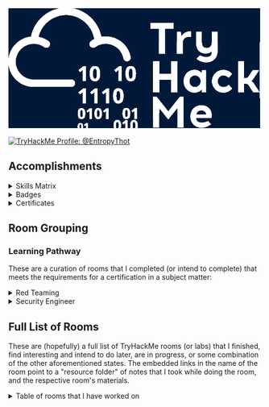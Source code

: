 
<img src="./images/banner.png" width="500px" />

<a href="https://tryhackme.com/p/EntropyThot"><img src="https://tryhackme-badges.s3.amazonaws.com/EntropyThot.png" alt="TryHackMe Profile: @EntropyThot"></a>

## Accomplishments

<details>
<summary>Skills Matrix</summary>

<img width="500px;" alt="skills matrix" src="./images/skills_matrix.png" />
</details>

<details>
<summary>Badges</summary>

<img src="./images/thm_badges.png" width="700px" />
</details>

<details>
<summary>Certificates</summary>

* [Jr Penetration Tester Learning Path](./images/certs/junior-pentest.pdf)

</details>

## Room Grouping

### Learning Pathway

These are a curation of rooms that I completed (or intend to complete) that meets the requirements for a certification in a subject matter:

<details>
<summary>Red Teaming</summary>

* __Red Team Fundamentals:__ Learn the core components of a red team engagement, from threat intelligence to OPSEC and C2s.
    * ~~[Red Team Fundamentals]()~~: Learn about the basics of a red engagement, the main components and stakeholders involved, and how red teaming differs from other cyber security engagements.
    * ~~[Red Team Engagements]()~~: Learn the steps and procedures of a red team engagement, including planning, frameworks, and documentation.
    * ~~[Red Team Threat Intel]()~~: Apply threat intelligence to red team engagements and adversary emulation.
    * ~~[Red Team OPSEC]()~~: Learn how to apply Operations Security (OPSEC) process for Red Teams.
    * ~~[Intro to C2]()~~: Learn the essentials of Command and Control to help you become a better Red Teamer and simplify your next Red Team assessment!
* __Initial Access:__ Explore the different techniques to gain initial access to a target system and network from a Red Teamer’s perspective.
    * ~~[Red Team Recon]()~~: Learn how to use DNS, advanced searching, Recon-ng, and Maltego to collect information about your target.
    * ~~[Weaponization]()~~: Understand and explore common red teaming weaponization techniques. You will learn to build custom payloads using common methods seen in the industry to get initial access.
    * ~~[Password Attacks]()~~: This room introduces the fundamental techniques to perform a successful password attack against various services and scenarios.
    * ~~[Phishing]()~~: Learn what phishing is and why it's important to a red team engagement. You will set up phishing infrastructure, write a convincing phishing email and try to trick your target into opening your email in a real-world simulation.
* __Post Compromise:__ Learn about the steps taken by an attacker right after gaining an initial foothold on a network.
    * ~~[The Lay of the Land]()~~: Learn about and get hands-on with common technologies and security products used in corporate environments; both host and network-based security solutions are covered.
    * ~~[Enumeration]()~~: This room is an introduction to enumeration when approaching an unknown corporate environment.
    * ~~[Windows Privilege Escalation]()~~: Learn the fundamentals of Windows privilege escalation techniques.
    * ~~[Windows Local Persistence]()~~: Learn the most common persistence techniques used on Windows machines.
    * ~~[Lateral Movement and Pivoting]()~~: Learn about common techniques used to move laterally across a Windows network.
    * ~~[Data Exfiltration]()~~: An introduction to Data Exfiltration and Tunneling techniques over various protocols.
* __Host Evasions:__ Understand the techniques behind host-based security and bypass the most common security products in Windows operating systems.
    * ~~[Windows Internals]()~~: Learn and understand the fundamentals of how Windows operates at its core.
    * ~~[Introduction to Windows API]()~~: Learn how to interact with the win32 API and understand its wide range of use cases.
    * ~~[Abusing Windows Internals]()~~: Leverage windows internals components to evade common detection solutions, using modern tool-agnostic approaches.
    * ~~[Introduction to Antivirus]()~~: Understand how antivirus software works and what detection techniques are used to bypass malicious file checks.
    * ~~[AV Evasion: Shellcode]()~~: Learn shellcode encoding, packing, binders, and crypters.
    * ~~[Obfuscation Principles]()~~: Leverage tool-agnostic software obfuscation practices to hide malicious functions and create unique code.
    * ~~[Signature Evasion]()~~: Learn how to break signatures and evade common AV, using modern tool-agnostic approaches.
    * ~~[Bypassing UAC]()~~: Learn common ways to bypass User Account Control (UAC) in Windows hosts.
    * ~~[Runtime Detection Evasion]()~~: Learn how to bypass common runtime detection measures, such as AMSI, using modern tool-agnostic approaches.
    * ~~[Evading Logging and Monitoring]()~~: Learn how to bypass common logging and system monitoring, such as ETW, using modern tool-agnostic approaches.
    * ~~[Living Off the Land]()~~: Learn the essential concept of "Living Off the Land" in Red Team engagements.
* __Network Security Evasion:__ Learn how to bypass and evade different security solutions used in the industry, such as firewalls and IDS/IPS.
    * ~~[Network Security Solutions]()~~: Learn about and experiment with various IDS/IPS evasion techniques, such as protocol and payload manipulation.
    * ~~[Firewalls]()~~: Learn about and experiment with various firewall evasion techniques, such as port hopping and port tunneling.
    * ~~[Sandbox Evasion]()~~: Learn about active defense mechanisms Blue Teamers can deploy to identify adversaries in their environment.
* __Compromising Active Directory:__ Learn and exploit Active Directory networks through core security issues stemming from misconfigurations.
    * ~~[Active Directory Basics]()~~: This room will introduce the basic concepts and functionality provided by Active Directory.
    * ~~[Breaching Active Directory]()~~: This network covers techniques and tools that can be used to acquire that first set of AD credentials that can then be used to enumerate AD.
    * ~~[Enumerating Active Directory]()~~: This room covers various Active Directory enumeration techniques, their use cases as well as drawbacks.
    * ~~[Lateral Movement and Pivoting]()~~: Learn about common techniques used to move laterally across a Windows network.
    * ~~[Exploiting Active Directory]()~~: Learn common AD exploitation techniques that can allow you to reach your goal in an AD environment.
    * ~~[Persisting Active Directory]()~~: Learn about common Active Directory persistence techniques that can be used post-compromise to ensure the blue team will not be able to kick you out during a red team exercise.
    * ~~[Credentials Harvesting]()~~: Apply current authentication models employed in modern environments to a red team approach.
</details>

<details>
<summary>Security Engineer</summary>

* __Introduction to Security Engineering:__ Acquire the foundations for security engineering. Learn about security principles, cryptography fundamentals, and identity management basics.
* __Threats and Risks:__ Understand how security engineers help their organisations to identify threats and risks to better manage them.
* __Network and System Security:__ Explore principles of network & system security, including secure protocols, hardening OS, cloud, and network devices using latest techniques.
* __Software Security:__ Understand how security integrates into the development process of an application, and learn how to mitigate common vulnerabilities in web applications.
* __Managing Incidents:__ Understand how security engineers help their organisations during an incident to reduce the impact of the incident.
</details>

## Full List of Rooms

These are (hopefully) a full list of TryHackMe rooms (or labs) that I finished, find interesting and intend to do later, are in progress, or some combination of the other aforementioned states. The embedded links in the name of the room point to a "resource folder" of notes that I took while doing the room, and the respective room's materials.

<details>
<summary>Table of rooms that I have worked on</summary>

| __Room__ | __Categories/Tags__ | __THM Description__ | __Level__ | __Time Credits (in minutes)__ | __Status__ |
|----------|---------------------|---------------------|-----------|-------------------------------|------------|
| 25 Days of Cyber Security | [todo] | [todo] | Easy | 0 | Completed |
| Abusing Windows Internals | [todo] | [todo] | Hard | 60 | Completed |
| Active Directory Basics | [todo] | [todo] | Easy | 30 | Completed |
| Active Directory Hardening | [todo] | [todo] | Medium | 120 | Completed |
| Active Reconnaissance | [todo] | [todo] | Easy | 60 | Completed |
| Advanced Static Analysis | [todo] | [todo] | Medium | 200 | Completed |
| Advent of Cyber '23 Side Quest | [todo] | [todo] | Info | 60 | In Progress |
| Advent of Cyber 1 [2019] | [todo] | [todo] | Easy | 0 | In Progress |
| Advent of Cyber 2 [2020] | [todo] | [todo] | Medium | 1440 | In Progress |
| Advent of Cyber 2022 | [todo] | [todo] | Easy | 1440 | In Progress |
| Advent of Cyber 2023 | [todo] | [todo] | Easy | 1440 | Completed |
| Advent of Cyber 3 (2021) | [todo] | [todo] | Easy | 1440 | Completed |
| Agent Sudo | [todo] | [todo] | Easy | 0 | Completed |
| Alfred | [todo] | [todo] | Easy | 45 | Completed |
| Analysing Volatile Memory | [todo] | [todo] | Easy | 90 | Completed |
| Android Hacking 101 | [todo] | [todo] | Medium | 0 | Completed |
| Android Malware Analysis | [todo] | [todo] | Easy | 60 | Completed |
| Anthem | [todo] | [todo] | Easy | 0 | Completed |
| Anti-Reverse Engineering | [todo] | [todo] | Medium | 60 | Completed |
| Atlas | [todo] | [todo] | Easy | 45 | Completed |
| Atomic Red Team | [todo] | [todo] | Medium | 120 | In Progress |
| AttackerKB | [todo] | [todo] | Easy | 0 | Completed |
| Attacking Kerberos | [todo] | [todo] | Easy | 0 | In Progress |
| [Attacktive Directory](./rooms/attacktivedirectory) | Red Teaming, Active Directory, boot2root | 99% of Corporate networks run off of AD. But can you exploit a vulnerable Domain Controller? | Medium | 0 | Completed |
| Auditing and Monitoring | [todo] | [todo] | Easy | 60 | Completed |
| Aurora EDR | [todo] | [todo] | Medium | 60 | Completed |
| Authenticate | [todo] | [todo] | [todo] | [todo] | [todo] |
| Authentication Bypass | [todo] | [todo] | Easy | 30 | Completed |
| Autopsy | [todo] | [todo] | Easy | 60 | Completed |
| AV Evasion: Shellcode | [todo] | [todo] | Medium | 120 | Completed |
| b3dr0ck | [todo] | [todo] | [todo] | [todo] | [todo] |
| Badbyte | [todo] | [todo] | Easy | 0 | Completed |
| Baron Samedit | [todo] | [todo] | Info | 0 | Completed |
| Bash Scripting | [todo] | [todo] | Easy | 45 | Completed |
| Basic Dynamic Analysis | [todo] | [todo] | Medium | 120 | Completed |
| Basic Malware RE | [todo] | [todo] | Medium | 0 | Completed |
| Basic Pentesting | [todo] | [todo] | Easy | 0 | Completed |
| Basic Static Analysis | [todo] | [todo] | Medium | 120 | Completed |
| Bebop | [todo] | [todo] | [todo] | [todo] | [todo] |
| Become a Hacker | [todo] | [todo] | Easy | 20 | Completed |
| Becoming a First Responder | [todo] | [todo] | Easy | 120 | Completed |
| Blaster | [todo] | [todo] | Easy | 30 | Completed |
| Blue | Windows, Eternal Blue, MS17-010, boot2root, Exploitation | Deploy & hack into a Windows machine, leveraging common misconfigurations issues. | Easy | 30 | Completed | 
| Bolt | [todo] | [todo] | [todo] | [todo] | [todo] |
| Bounty Hacker | [todo] | [todo] | Easy | 0 | Completed |
| Brim | [todo] | [todo] | [todo] | [todo] | [todo] |
| Bulletproof Penguin | [todo] | [todo] | Easy | 45 | Completed |
| Burp Suite | [todo] | [todo] | [todo] | [todo] | [todo] |
| Burp Suite: Extender | [todo] | [todo] | [todo] | [todo] | [todo] |
| Burp Suite: Extensions | [todo] | [todo] | [todo] | [todo] | [todo] |
| Burp Suite: Intruder (2) | [todo] | [todo] | [todo] | [todo] | [todo] |
| Burp Suite: Intruder | [todo] | [todo] | [todo] | [todo] | [todo] |
| Burp Suite: Other Modules (2) | [todo] | [todo] | [todo] | [todo] | [todo] |
| Burp Suite: Other Modules | [todo] | [todo] | [todo] | [todo] | [todo] |
| Burp Suite: Repeater | [todo] | [todo] | [todo] | [todo] | [todo] |
| Burp Suite: The Basics (2) | [todo] | [todo] | [todo] | [todo] | [todo] |
| Burp Suite: The Basics | [todo] | [todo] | [todo] | [todo] | [todo] |
| Bypass Disable Functions | [todo] | [todo] | Info | 60 | Completed |
| Bypassing UAC | [todo] | [todo] | Medium | 45 | Completed |
| Careers in Cyber | [todo] | [todo] | Info | 60 | Completed |
| CC: Ghidra | [todo] | [todo] | Easy | 0 | Completed |
| CC: Pen Testing | [todo] | [todo] | [todo] | [todo] | [todo] |
| CI/CD and Build Security | [todo] | [todo] | Medium | 120 | In Progress |
| Cloud-based IaC | [todo] | [todo] | Easy | 180 | Completed |
| Command Injection | [todo] | [todo] | Easy | 20 | Completed |
| Common Attacks | [todo] | [todo] | Info | 40 | Completed |
| Common Linux Privesc | [todo] | [todo] | Easy | 0 | Completed |
| Container Hardening | [todo] | [todo] | Easy | 40 | Completed |
| Container Vulnerabilities | [todo] | [todo] | Easy | 60 | Completed |
| Content Discovery | [todo] | [todo] | Easy | 30 | Completed |
| Content Security Policy | [todo] | [todo] | [todo] | [todo] | [todo] |
| Cross-site Scripting | [todo] | [todo] | [todo] | [todo] | [todo] |
| Crylo | [todo] | [todo] | [todo] | [todo] | [todo] |
| Cryptography for Dummies | [todo] | [todo] | Easy | 30 | Completed |
| CTF collection Vol. 1 | [todo] | [todo] | [todo] | [todo] | [todo] |
| [Custom Alert Rules in Wazuh](./rooms/customalertrulesinwazuh) | DFIR, EDR, Logging | Learn how to create rules in Wazuh for your environment. | Easy | 60 | Completed |
| CVE-2021-41773/24013 | [todo] | [todo] | Info | 15 | Completed |
| CVE-2022-26923 | [todo] | [todo] | Easy | 60 | In Progress |
| CVE-2023-38408 | [todo] | [todo] | Medium | 60 | In Progress |
| Cyber Kill Chain | [todo] | [todo] | Easy | 45 | Complete |
| Cyber Scotland 2021 | [todo] | [todo] | Easy | 0 | Completed |
| Daily Bugle | [todo] | [todo] | Hard | 0 | Completed |
| DAST | [todo] | [todo] | Medium | 120 | Completed |
| Data Exfiltration | [todo] | [todo] | Hard | 60 | Completed |
| Dependency Management | [todo] | [todo] | [todo] | [todo] | [todo] |
| DFIR: An Introduction | [todo] | [todo] | Easy | 90 | Completed |
| Diamond Model | [todo] | [todo] | Easy | 35 | Completed |
| [Digital Forensics Case B4DM755](./rooms/caseb4dm755) | Case Study, DFIR | Acquire the critical skills of evidence preservation, disk imaging, and artefact analysis for use in court. | Easy | 120 | Completed | 
| Dirty Pipe: CVE-2022-0847 | [todo] | [todo] | Info | 42 | Completed |
| Dissecting PE Headers | [todo] | [todo] | Medium | 120 | Completed |
| [Dumping Router Firmware](./rooms/rfirmware) | Case Study, Software Forensics, Reverse Engineering | Have you ever been curious about how your router works? What OS it runs? What makes it tick? | Medium | 0 | Completed |
| DLL HIJACKING | [todo] | [todo] | [todo] | [todo] | [todo] |
| DNS in detail | [todo] | [todo] | [todo] | [todo] | [todo] |
| DNS Manipulation | [todo] | [todo] | [todo] | [todo] | [todo] |
| DOM-Based Attacks | [todo] | [todo] | Easy | 60 | In Progress |
| Dunkle Materie | [todo] | [todo] | [todo] | [todo] | [todo] |
| DVWA | [todo] | [todo] | [todo] | [todo] | [todo] |
| Dynamic Analysis: Debugging | [todo] | [todo] | [todo] | [todo] | [todo] |
| Empire | [todo] | [todo] | [todo] | [todo] | [todo] |
| Encryption – Crypto 101 | [todo] | [todo] | [todo] | [todo] | [todo] |
| Enumeration | [todo] | [todo] | [todo] | [todo] | [todo] |
| [Eradication & Remediation](./rooms/eradicationandremediation) | DFIR, Methodology | A look into the fourth phase of the Incident Response framework: Eradication, Remediation, and Recovery. | Easy | 60 | Completed | 
| Evading Logging and Monitoring | [todo] | [todo] | Medium | 60 | In Progress |
| Eviction | [todo] | [todo] | Easy | 45 | Completed |
| Exploit Vulnerabilities | [todo] | [todo] | Easy | 20 | Completed |
| Extending Your Network | [todo] | [todo] | Info | 20 | Completed |
| ffuf | [todo] | [todo] | Easy | 0 | Completed |
| File Inclusion | [todo] | [todo] | Medium | 60 | Completed |
| Fire Inclusion, Path Traversal | [todo] | [todo] | Medium | 60 | Completed |
| Firewalls | [todo] | [todo] | Medium | 180 | Completed |
| Follina MSDT | [todo] | [todo] | [todo] | [todo] | [todo] |
| Game Zone | [todo] | [todo] | Easy | 0 | Completed |
| Geolocating Images | [todo] | [todo] | Easy | 0 | Completed |
| Getting Started | [todo] | [todo] | [todo] | [todo] | [todo] |
| Google Dorking | [todo] | [todo] | Easy | 0 | Completed |
| Governance & Regulation | [todo] | [todo] | Easy | 120 | Completed |
| Hacking with PowerShell | [todo] | [todo] | Easy | 30 | Completed |
| [HackPark](./rooms/hackpark) | boot2root, Exploitation, Case Study | Bruteforce a websites login with Hydra, identify and use a public exploit then escalate your privileges on this Windows machine! | Medium | 0 | Completed |
| Hardening Basics Part 1 | [todo] | [todo] | Easy | 0 | Completed |
| Hardening Basics Part 2 | [todo] | [todo] | Easy | 0 | Completed |
| Hashing – Crypto 101 | [todo] | [todo] | Medium | 30 | Completed |
| HeartBleed | CTF, Metasploit, Exploitation, Crypto | SSL issues are still lurking in the wild! Can you exploit this web servers OpenSSL? | Easy | 60 | Completed |
| History of Malware | [todo] | [todo] | [todo] | [todo] | [todo] |
| How to use TryHackMe | [todo] | [todo] | [todo] | [todo] | [todo] |
| How websites work | [todo] | [todo] | [todo] | [todo] | [todo] |
| HTTP Request Smuggling | [todo] | [todo] | [todo] | [todo] | [todo] |
| Hunt Me I: Payment Collectors | [todo] | [todo] | [todo] | [todo] | [todo] |
| Hydra | [todo] | [todo] | [todo] | [todo] | [todo] |
| Ice | [todo] | [todo] | [todo] | [todo] | [todo] |
| IDE | [todo] | [todo] | [todo] | [todo] | [todo] |
| [Identification & Scoping](./rooms/identificationandscoping) | Help Desk, Blue Teaming, DFIR | A look into the second phase of the Incident Response Framework, Identification & Scoping. | Medium | 60 | Completed | 
| Identity and Access Management | [todo] | [todo] | Easy | 120 | Completed |
| IDOR | [todo] | [todo] | Easy | 30 | Completed |
| Incident handling with Splunk | [todo] | [todo] | Medium | 300 | In Progress |
| Injection | [todo] | [todo] | [todo] | [todo] | [todo] |
| Insecure Deserialisation | [todo] | [todo] | Medium | 120 | In Progress |
| Intro PoC Scripting | [todo] | [todo] | [todo] | [todo] | [todo] |
| Intro to C2 | [todo] | [todo] | Medium | 60 | Completed |
| Intro to Cloud Security | [todo] | [todo] | Easy | 180 | Completed |
| Intro to Containerisation | [todo] | [todo] | Info | 30 | Completed |
| Intro to Cyber Threat Intel | [todo] | [todo] | Easy | 45 | Completed |
| Intro to Defensive Security | [todo] | [todo] | Easy | 90 | Completed |
| Intro to Detection Engineering | [todo] | [todo] | Easy | 60 | Completed |
| Intro to Digital Forensics | [todo] | [todo] | Easy | 90 | Completed |
| Intro to Docker | [todo] | [todo] | Easy | 35 | Completed |
| Intro to Endpoint Security | [todo] | [todo] | Easy | 60 | Completed |
| Intro to IaC | [todo] | [todo] | Easy | 90 | Completed |
| Intro to IoT Pentesting | [todo] | [todo] | Easy | 0 | Completed |
| Intro to IR and IM | [todo] | [todo] | Info | 120 | Completed |
| Intro to ISAC | [todo] | [todo] | [todo] | [todo] | [todo] |
| Intro to Kubernetes | [todo] | [todo] | Easy | 60 | Completed |
| Intro to LAN | [todo] | [todo] | Info | 15 | Completed |
| Intro to Log Analysis | [todo] | [todo] | Easy | 60 | Completed |
| Intro to Logs | [todo] | [todo] | Easy | 30 | Completed |
| Intro to Malware Analysis | [todo] | [todo] | Medium | 90 | Completed |
| Intro to Offensive Security | [todo] | [todo] | Info | 15 | Completed |
| Intro to Pipeline Automation | [todo] | [todo] | Info | 60 | Completed |
| Intro To Pwntools | [todo] | [todo] | [todo] | [todo] | [todo] |
| Intro to SSRF | [todo] | [todo] | Easy | 30 | Completed |
| Intro to Threat Emulation | [todo] | [todo] | Medium | 60 | Completed |
| Intro to Windows | [todo] | [todo] | [todo] | [todo] | [todo] |
| Intro to x86-64 | [todo] | [todo] | [todo] | [todo] | [todo] |
| Introduction to Antivirus | [todo] | [todo] | Easy | 90 | Completed |
| Introduction to Cryptography | [todo] | [todo] | Medium | 240 | Completed |
| Introduction to DevSecOps | [todo] | [todo] | Medium | 120 | Completed |
| Introduction to Django | [todo] | [todo] | Easy | 0 | Completed |
| Introduction to Flask | [todo] | [todo] | Easy | 15 | Completed |
| Introduction to OWASP ZAP | [todo] | [todo] | Easy | 0 | Completed |
| Introduction to SIEM | [todo] | [todo] | Easy | 120 | Completed |
| Introduction to Windows API | [todo] | [todo] | Easy | 60 | Completed |
| Introductory Networking | [todo] | [todo] | Easy | 20 | Completed |
| Introductory Researching | [todo] | [todo] | Easy | 0 | Completed |
| [Intrusion Detection](./rooms/idsevasion) | [todo] | [todo] | Medium | 60 | Completed |
| Investigating Windows | DFIR, Case Study, Windows, RDP | A windows machine has been hacked, its your job to go investigate this windows machine and find clues to what the hacker might have done. | Easy | 0 | Completed |
| Investigating Windows 2.0 | [todo] | [todo] | [todo] | [todo] | [todo] |
| Investigating with ELK 101 | [todo] | [todo] | Medium | 180 | In Progress |
| [iOS Forensics](./rooms/iosforensics) | Methodology, Toolkits, DFIR | Learn about the data acquisition techniques and tools used in iOS device digital forensics! | Easy | 0 | Completed |
| IR Difficulties and Challenges | [todo] | [todo] | Easy | 60 | Completed |
| IR Philosophy and Ethics | [todo] | [todo] | Easy | 40 | Completed |
| IR Timeline Analysis | [todo] | [todo] | Medium | 60 | In Progress |
| ISO27001 | [todo] | [todo] | Easy | 0 | Completed |
| [JavaScript Basics](./rooms/javascriptbasics) | Programming | Learn JavaScript, the high-level, multi-paradigm language of the web. | Easy | 0 | Completed |
| John The Ripper | [todo] | [todo] | Easy | 60 | Completed |
| Junior Security Analyst Intro | [todo] | [todo] | Easy | 15 | Completed |
| Jupyter 101 | [todo] | [todo] | Easy | 0 | Completed |
| [JVM Reverse Engineering](./rooms/jvmreverseengineering) | Java, Reverse Engineering, Case Study | Learn JavaScript, the high-level, multi-paradigm language of the web. | Medium | 0 | In Progress |
| KaffeeSec – SoMeSINT | [todo] | [todo] | Medium | 0 | Completed |
| Kali Machine | Basics | Access your own Kali Machine | Easy | 30 | Completed |
| KAPE | [todo] | [todo] | Medium | 90 | In Progress |
| Kenobi | [todo] | [todo] | Easy | 0 | Completed |
| LazyAdmin | [todo] | [todo] | Easy | 0 | Completed |
| Learn & win prizes - Fall 2022 | [todo] | [todo] | Info | 5 | Completed |
| Learn and win prizes #2 | [todo] | [todo] | Info | 5 | Completed |
| Learn and win prizes | [todo] | [todo] | Info | 0 | Completed |
| Learn Rust | [todo] | [todo] | Easy | 0 | Completed |
| Learning Cyber Security | [todo] | [todo] | Easy | 0 | Completed |
| Legal Considerations in DFIR | [todo] | Medium | 60 | In Progress |
| Lessons Learned | [todo] | [todo] | Easy | 60 | Completed |
| LFI | [todo] | [todo] | Easy | 0 | Completed |
| LFI Basics | [todo] | [todo] | Easy | 0 | Completed |
| Linux Agency | [todo] | [todo] | Medium | 0 | In Progress |
| Linux Backdoors | [todo] | [todo] | Easy | 0 | Completed |
| [Linux File System Analysis](./rooms/linuxfilesystemanalysis) | Methodology, Toolkits, DFIR | Perform real-time file system analysis on a Linux system to identify an attacker's artefacts. | Easy | 60 | Completed | 
| Linux Forensics | [todo] | [todo] | Medium | 120 | Completed |
| Linux Function Hooking | [todo] | [todo] | Medium | 0 | Completed |
| Linux Fundamentals Part 1 | [todo] | [todo] | Info | 10 | Completed |
| Linux Fundamentals Part 2 | [todo] | [todo] | Info | 20 | Completed |
| Linux Fundamentals Part 3 | [todo] | [todo] | Info | 18 | Completed |
| Linux PrivEsc | [todo] | [todo] | Medium | 0 | Completed |
| Linux PrivEsc Arena | [todo] | [todo] | Medium | 0 | Completed |
| Linux Privilege Escalation | [todo] | [todo] | Medium | 50 | Completed |
| [Linux Process Analysis](./rooms/linuxprocessanalysis) | [todo] | [todo] | Medium | 60 | Completed |
| Linux Server Forensics | [todo] | [todo] | Medium | 0 | Completed |
| Linux Strength Training | [todo] | [todo] | Easy | 0 | Completed |
| Linux System Hardening | [todo] | [todo] | Medium | 120 | Completed |
| Linux: Local Enumeration | [todo] | [todo] | Easy | 0 | Completed |
| Living Off the Land | [todo] | [todo] | Medium | 60 | Completed |
| LocalPotato | [todo] | [todo] | Medium | 30 | In Progress |
| Log Operations | [todo] | [todo] | Easy | 60 | Completed |
| Log Universe | [todo] | [todo] | Easy | 60 | In Progress |
| Logging for Accountability | [todo] | [todo] | Easy | 60 | Completed |
| MAL: Malware Introductory | [todo] | [todo] | Easy | 0 | Completed |
| MAL: REMnux – The Redux | [todo] | [todo] | Easy | 0 | Completed |
| MAL: Researching | [todo] | [todo] | Easy | 0 | Completed |
| MAL: Strings | [todo] | [todo] | Easy | 0 | Completed |
| MalDoc: Static Analysis | [todo] | [todo] | Medium | 60 | Completed |
| Metasploit | [todo] | [todo] | [todo] | [todo] | [todo] |
| Metasploit: Exploitation | [todo] | [todo] | Easy | 20 | Completed |
| Metasploit: Introduction | [todo] | [todo] | Easy | 30 | Completed |
| Metasploit: Meterpreter | [todo] | [todo] | Easy | 20 | Completed |
| Microsoft Windows Hardening | [todo] | [todo] | Easy | 120 | Completed |
| MISP | [todo] | [todo] | Medium | 60 | Completed |
| MITRE | [todo] | [todo] | [todo] | [todo] | [todo] |
| Mobile Malware Analysis | [todo] | [todo] | Easy | 60 | Completed |
| Mother's Secret | [todo] | [todo] | [todo] | [todo] | [todo] |
| Nessus | [todo] | [todo] | Easy | 0 | Completed |
| Net Sec Challenge | [todo] | [todo] | Medium | 60 | Completed |
| Network Device Hardening | [todo] | [todo] | Medium | 180 | Completed |
| Network Security | [todo] | [todo] | [todo] | [todo] | [todo] |
| Network Security Protocols | [todo] | [todo] | Medium | 180 | Completed |
| Network Security Solutions | [todo] | [todo] | Medium | 120 | Completed |
| Network Services | [todo] | [todo] | Easy | 60 | Completed |
| Network Services 2 | [todo] | [todo] | Easy | 60 | Completed |
| Networking | [todo] | [todo] | Easy | 0 | Completed |
| NetworkMiner | [todo] | [todo] | Easy | 60 | Completed |
| NIS – Linux Part I | [todo] | [todo] | Easy | 25 | Completed |
| Nmap | [todo] | [todo] | Easy | 50 | Completed |
| Nmap Advanced Port Scans | [todo] | [todo] | Medium | 75 | Completed |
| Nmap Basic Port Scans | [todo] | [todo] | Easy | 120 | Completed |
| Nmap Live Host Discovery | [todo] | [todo] | Medium | 120 | Completed |
| Nmap Post Port Scans | [todo] | [todo] | Medium | 60 | Completed |
| NoSQL injection Basics | [todo] | [todo] | Easy | 30 | Completed |
| Obfuscation Principles | [todo] | [todo] | Medium | 60 | Completed |
| OhShint | [todo] | [todo] | Easy | 60 | Completed |
| On-Premises IaC | [todo] | [todo] | Medium | 60 | In Progress |
| OpenCTI | [todo] | [todo] | Medium | 120 | Completed |
| OpenVAS | [todo] | [todo] | Easy | 0 | Completed |
| OpenVPN | [todo] | [todo] | Easy | 0 | Completed |
| Operating System Security | [todo] | [todo] | Easy | 60 | Completed |
| OSI Model | [todo] | [todo] | Info | 30 | Completed |
| Osquery: The Basics | [todo] | [todo] | Easy | 120 | Completed |
| OverlayFS – CVE-2021-3493 | [todo] | [todo] | Info | 0 | Completed |
| Overpass | [todo] | [todo] | Easy | 0 | In Progress |
| OWASP API Security Top 10 - 1 | [todo] | [todo] | Medium | 180 | Completed |
| OWASP API Security Top 10 - 2 | [todo] | [todo] | Medium | 180 | Completed |
| OWASP Broken Access Control | [todo] | [todo] | Easy | 30 | Completed |
| OWASP Juice Shop | [todo] | [todo] | Easy | 120 | Completed |
| OWASP Top 10 - 2021 | [todo] | [todo] | Easy | 120 | Completed |
| OWASP Top 10 | [todo] | [todo] | Easy | 120 | Completed |
| Packet & Frames | [todo] | [todo] | Info | 30 | Completed |
| ParrotPost: Phishing Analysis | [todo] | [todo] | Easy | 30 | Completed |
| Passive Reconnaissance | [todo] | [todo] | Easy | 60 | Completed |
| Pentesting Fundamentals | [todo] | [todo] | Info | 30 | Completed |
| Phishing | [todo] | [todo] | Medium | 60 | Completed |
| Phishing Analysis Fundamentals | [todo] | [todo] | Easy | 30 | Completed |
| Phishing Analysis Tools | [todo] | [todo] | Easy | 30 | Completed |
| Phishing Emails in Action | [todo] | [todo] | Easy | 30 | Completed |
| [Phishing: HiddenEye](./rooms/phishinghiddeneye) | Toolkit, Red Teaming | This tool helps you create a phishing page for sites such as Gmail, Snapchat, et cetera. Discussion of the difference between legit and fake site. | Easy | 0 | Completed |
| Phishing Prevention | [todo] | [todo] | Easy | 30 | Completed |
| Physical Security Intro | [todo] | [todo] | Easy | 0 | Completed |
| Pickle Rick | CTF, Case Study, boot2root, dirbuster, Linux | A Rick and Morty CTF. Help turn Rick back into a human! | Easy | 0 | In Progress |
| Polkit: CVE-2021-3560 | [todo] | [todo] | Info | 0 | Completed |
| PowerShell for Pentesters | [todo] | [todo] | Medium | 20 | Completed |
| Preparation | [todo] | [todo] | Easy | 60 | Completed |
| Principles of Security | [todo] | [todo] | Info | 30 | Completed |
| Printer Hacking 101 | [todo] | [todo] | Easy | 0 | In Progress |
| PrintNightmare | [todo] | [todo] | Medium | 30 | Completed |
| Protocols and Servers | [todo] | [todo] | Easy | 100 | Completed |
| Protocols and Servers 2 | [todo] | [todo] | Medium | 100 | Completed |
| Putting it all together | [todo] | [todo] | Easy | 15 | Completed |
| Pwnkit: CVE-2021-4034 | [todo] | [todo] | Info | 15 | Completed |
| Pyramid of Pain | [todo] | [todo] | Easy | 30 | Completed |
| Python Basics | [todo] | [todo] | Info | 80 | Completed |
| Python for Pentesters | [todo] | [todo] | Easy | 30 | Completed |
| Red Team Engagements | [todo] | [todo] | Easy | 90 | Completed |
| Red Team Fundamentals | [todo] | [todo] | Easy | 20 | Completed |
| Red Team OPSEC | [todo] | [todo] | Medium | 90 | Completed |
| Red Team Recon | [todo] | [todo] | Easy | 120 | Completed |
| Red Team Threat Intel | [todo] | [todo] | Medium | 60 | Completed |
| Redline | [todo] | [todo] | Medium | 30 | Completed |
| Registry Persistence Detection | [todo] | [todo] | Easy | 60 | Completed |
| Regular expressions | [todo] | [todo] | Medium | 0 | Completed |
| Remux The Tmux | [todo] | [todo] | Info | 30 | Completed |
| REvil Corp | [todo] | [todo] | Medium | 45 | In Progress |
| Risk Management | [todo] | [todo] | Easy | 90 | Completed |
| Rootme | [todo] | [todo] | Easy | 0 | Completed |
| Runtime Detection Evasion | [todo] | [todo] | Hard | 60 | Completed |
| RustScan | [todo] | [todo] | Easy | 0 | Completed |
| Sakura Room | [todo] | [todo] | Easy | 0 | Completed |
| Sandbox Evasion | [todo] | [todo] | Hard | 180 | In Progress |
| SAST | [todo] | [todo] | Medium | 30 | Completed |
| SDLC | [todo] | [todo] | Easy | 120 | Completed |
| Secure Network Architecture | [todo] | [todo] | Medium | 60 | Completed |
| Security Awareness | [todo] | [todo] | Info | 30 | Completed |
| Security Engineer Intro | [todo] | [todo] | Info | 60 | Completed |
| Security Operations | [todo] | [todo] | Easy | 60 | Completed |
| Security Principles | [todo] | [todo] | Easy | 90 | Completed |
| [Servidae: Log Analysis in ELK](./rooms/servidae) | Log Analysis, DFIR, Blue Teaming, Toolkit | Analyze the logs of an affected workstation to determine the attacker's indicators of compromise. | Easy | 60 | Completed | 
| Shodan.io | [todo] | [todo] | Easy | 0 | Completed |
| Sigma | [todo] | [todo] | Medium | 60 | In Progress |
| Signature Evasion | [todo] | [todo] | Medium | 60 | In Progress |
| Simple CTF | [todo] | [todo] | Easy | 0 | Completed |
| Skynet | [todo] | [todo] | Easy | 0 | Completed |
| Snort | [todo] | [todo] | Medium | 120 | Completed |
| [Snort Challenge - The Basics](./rooms/snortchallenges1) | Blue Teaming, Detection Engineering, Network Analysis, Case Study | Put your snort skills into practice and write snort rules to analyse live capture network traffic. | Medium | 90 | In Progress |
| SOAR | [todo] | [todo] | Medium | 60 | Completed |
| Solar, exploiting log4j | [todo] | [todo] | Medium | 60 | In Progress |
| Splunk 101 | [todo] | [todo] | Easy | 30 | Completed |
| Splunk 2 | [todo] | [todo] | Medium | 45 | In Progress |
| Splunk: Basics | [todo] | [todo] | Easy | 30 | Completed |
| Spring4Shell: CVE-2022-22965 | [todo] | [todo] | Info | 20 | Completed |
| SQL Injection | [todo] | [todo] | Medium | 30 | Completed |
| SQL Injection Lab | [todo] | [todo] | Easy | 0 | In Progress |
| SQLMAP | [todo] | [todo] | Easy | 30 | Completed |
| SSDLC | [todo] | [todo] | Medium | 120 | Completed |
| SSRF | [todo] | [todo] | Medium | 60 | Completed |
| Starting Out in Cyber Sec | [todo] | [todo] | Easy | 0 | Completed |
| Steel Mountain | [todo] | [todo] | Easy | 0 | Completed |
| Subdomain Enumeration | [todo] | [todo] | Easy | 30 | Completed |
| Sublist3r | [todo] | [todo] | Easy | 0 | Completed |
| Sudo Buffer Overflow | [todo] | [todo] | Info | 0 | Completed |
| Sudo Security Bypass | [todo] | [todo] | Info | 0 | Completed |
| Sysinternals | [todo] | [todo] | Easy | 90 | Completed |
| Sysmon | [todo] | [todo] | Easy | 120 | Completed |
| Tardigrade | [todo] | [todo] | Medium | 120 | In Progress |
| The find command | [todo] | [todo] | Easy | 0 | Completed |
| The Greenholt Phish | [todo] | [todo] | Easy | 30 | Completed |
| The Hacker Methodology | [todo] | [todo] | Easy | 0 | Completed |
| The Lay of the Land | [todo] | [todo] | Easy | 60 | Completed |
| TheHive Project | [todo] | [todo] | Medium | 45 | Completed |
| Threat Hunting: Foothold | [todo] | [todo] | Medium | 120 | In Progress |
| Threat Hunting: Introduction | [todo] | [todo] | Easy | 45 | Completed |
| Threat Intel & Containment | [todo] | [todo] | Easy | 30 | Completed |
| Threat Intelligence Tools | [todo] | [todo] | Easy | 60 | Completed |
| Threat Modelling | [todo] | [todo] | Medium | 60 | Completed |
| tmux | [todo] | [todo] | Easy | 20 | Completed |
| ToolsRUs | Dirbuster, nikto, Metasploit, hydra, boot2root | Practise using tools such as dirbuster, hydra, nmap, nikto and metasploit | Easy | 0 | Completed | 
| Tor | [todo] | [todo] | Easy | 0 | Completed |
| Traffic Analysis Essentials | [todo] | [todo] | Easy | 30 | Completed |
| Traverse | [todo] | [todo] | Easy | 120 | Completed |
| Trooper | [todo] | [todo] | Easy | 60 | Completed |
| [TShark](./rooms/tshark) | Network Analysis, Utility | Learn how to use TShark to accelerate your pcap analysis! | Medium | 60 | Completed |
| [TShark: The Basics](./rooms/tsharkthebasics) | [todo] | [todo] | Easy | 120 | Completed |
| [TShark: CLI Wireshark Features] | [todo] | [todo] | Medium | 120 | Completed |
| Tutorial | [todo] | [todo] | Easy | 50 | Completed |
| Unified Kill Chain | [todo] | [todo] | Easy | 40 | Completed |
| Upload Vulnerabilities | [todo] | [todo] | Easy | 0 | In Progress |
| Velociraptor | [todo] | [todo] | Medium | 30 | In Progress |
| Virtualization and Containers | [todo] | [todo] | Easy | 60 | Completed |
| Volatility | [todo] | [todo] | Easy | 30 | In Progress |
| Volatility (2) | [todo] | [todo] | Medium | 60 | Completed |
| Vulnerabilities 101 | [todo] | [todo] | Easy | 20 | Completed |
| Vulnerability Capstone | [todo] | [todo] | Easy | 20 | Completed |
| Vulnerability Management | [todo] | [todo] | Medium | 240 | Completed |
| Vulnversity | [todo] | [todo] | Easy | 0 | Completed |
| Walking An Application | [todo] | [todo] | Easy | 35 | Completed |
| [Wazuh](./rooms/wazuhct) | Sysadmin, EDR, Logging | Wazuh is a free, open source and enterprise-ready security monitoring solution for threat detection, integrity monitoring. | Medium | 160 | Completed |
| Weaponization | [todo] | [todo] | Medium | 120 | Completed |
| Weaponizing Vulnerabilities | [todo] | [todo] | Medium | 120 | Completed |
| Web Application Security | [todo] | [todo] | Easy | 90 | Completed |
| Web Enumeration | [todo] | [todo] | Easy | 0 | Completed |
| Web Fundamentals | [todo] | [todo] | Easy | 30 | Completed |
| Web Scanning | [todo] | [todo] | Easy | 0 | Completed |
| WebOSINT | [todo] | [todo] | Easy | 0 | Completed |
| Welcome | [todo] | [todo] | Easy | 0 | Completed |
| What is Networking? | [todo] | [todo] | Info | 30 | Completed |
| What the Shell? | [todo] | [todo] | Easy | 0 | Completed |
| Wifi Hacking 101 | [todo] | [todo] | Easy | 0 | Completed |
| Win Prizes and Learn - 2023! | [todo] | [todo] | Info | 5 | Completed |
| Windows Applications Forensics | [todo] | [todo] | Medium | 60 | In Progress |
| Windows Base | [todo] | [todo] | Easy | 0 | Completed |
| Windows Event Logs | [todo] | [todo] | Medium | 60 | Completed |
| Windows Forensics 1 | [todo] | [todo] | Medium | 60 | Completed |
| Windows Forensics 2 | [todo] | [todo] | Medium | 70 | Completed |
| Windows Fundamentals 1 | [todo] | [todo] | Info | 30 | Completed |
| Windows Fundamentals 2 | [todo] | [todo] | Info | 30 | Completed |
| Windows Fundamentals 3 | [todo] | [todo] | Info | 30 | Completed |
| Windows Internals | [todo] | [todo] | Medium | 60 | Completed |
| Windows Local Persistence | [todo] | [todo] | Medium | 120 | Completed |
| Windows Network Analysis | [todo] | [todo] | Easy | 45 | In Progress |
| Windows Network Analysis C2 | [todo] | [todo] | Easy | 30 | Completed |
| Windows PrivEsc | [todo] | [todo] | Medium | 0 | Completed |
| Windows PrivEsc Arena | [todo] | [todo] | Medium | 0 | Completed |
| Windows Privilege Escalation | [todo] | [todo] | Medium | 60 | Completed |
| Windows Reversing Intro | [todo] | [todo] | Medium | 60 | Completed |
| [Windows User Account Forensics](./rooms/windowsuseraccountforensics) | [todo] | [todo] | Easy | 27 | In Progress |
| Windows User Activity Analysis | [todo] | [todo] | Medium | 60 | In Progress |
| Windows x64 Assembly | [todo] | [todo] | Medium | 25 | Completed |
| Wireshark 101 | [todo] | [todo] | Easy | 60 | Completed |
| Wireshark: Packet Operations | [todo] | [todo] | Easy | 60 | Completed |
| Wireshark: The Basics | [todo] | [todo] | Easy | 60 | Completed |
| Wireshark: Traffic Analysis | [todo] | [todo] | Medium | 120 | Completed |
| XSS | [todo] | [todo] | Easy | 120 | Completed |
| XXE Injection | [todo] | [todo] | Medium | 60 | Completed |
| x86 Assembly Crash Course | [todo] | [todo] | Medium | 120 | Completed |
| Yara | [todo] | [todo] | Easy | 120 | Completed |
| Zeek | [todo] | [todo] | Medium | 120 | Completed |
| Zero Logon | [todo] | [todo] | Hard | 30 | In Progress |

</details>

